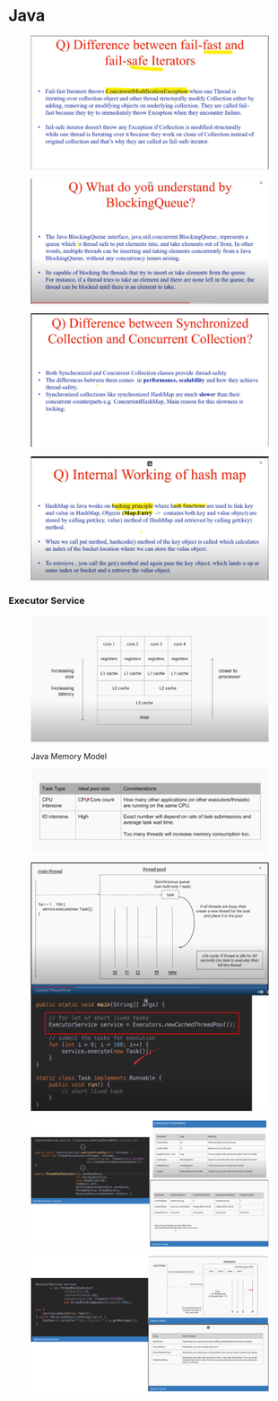 # Java

<figure><img src="../../.gitbook/assets/ksnip_20231112-170713.png" alt=""><figcaption></figcaption></figure>

<figure><img src="../../.gitbook/assets/ksnip_20231112-170714.png" alt=""><figcaption></figcaption></figure>

<figure><img src="../../.gitbook/assets/ksnip_20231112-170719.png" alt=""><figcaption></figcaption></figure>

<figure><img src="../../.gitbook/assets/ksnip_20231112-170721.png" alt=""><figcaption></figcaption></figure>

### Executor Service

<figure><img src="../../.gitbook/assets/ksnip_20231125-093722.png" alt=""><figcaption><p>Java Memory Model</p></figcaption></figure>

<figure><img src="../../.gitbook/assets/ksnip_20231125-095830.png" alt=""><figcaption></figcaption></figure>

<figure><img src="../../.gitbook/assets/ksnip_20231125-104423.png" alt=""><figcaption></figcaption></figure>

<figure><img src="../../.gitbook/assets/ksnip_20231125-105138.png" alt=""><figcaption></figcaption></figure>

<figure><img src="../../.gitbook/assets/ksnip_20231125-110017.png" alt=""><figcaption></figcaption></figure>
